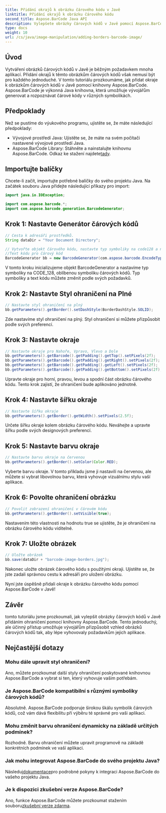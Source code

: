 ```yaml
---
title: Přidání okrajů k obrázku čárového kódu v Javě
linktitle: Přidání okrajů k obrázku čárového kódu
second_title: Aspose.BarCode Java API
description: Vylepšete obrázky čárových kódů v Javě pomocí Aspose.BarCode přidáním přizpůsobitelných hranic. Postupujte podle tohoto podrobného průvodce, abyste dosáhli vizuálně přitažlivého řešení čárových kódů.
type: docs
weight: 10
url: /cs/java/image-manipulation/adding-borders-barcode-image/
---
```


## Úvod

Vytváření obrázků čárových kódů v Javě je běžným požadavkem mnoha aplikací. Přidání okrajů k těmto obrázkům čárových kódů však nemusí být pro každého jednoduché. V tomto tutoriálu prozkoumáme, jak přidat okraje k obrázkům čárových kódů v Javě pomocí knihovny Aspose.BarCode. Aspose.BarCode je výkonná Java knihovna, která umožňuje vývojářům generovat a rozpoznávat čárové kódy v různých symbolikách.

## Předpoklady

Než se pustíme do výukového programu, ujistěte se, že máte následující předpoklady:

- Vývojové prostředí Java: Ujistěte se, že máte na svém počítači nastavené vývojové prostředí Java.
- Aspose.BarCode Library: Stáhněte a nainstalujte knihovnu Aspose.BarCode. Odkaz ke stažení najdete[tady](https://releases.aspose.com/barcode/java/).

## Importujte balíčky

Chcete-li začít, importujte potřebné balíčky do svého projektu Java. Na začátek souboru Java přidejte následující příkazy pro import:

```java
import java.io.IOException;

import com.aspose.barcode.*;
import com.aspose.barcode.generation.BarcodeGenerator;
```

## Krok 1: Nastavte Generátor čárových kódů

```java
// Cesta k adresáři prostředků.
String dataDir = "Your Document Directory";

// Vytvořte objekt čárového kódu, nastavte typ symboliky na code128 a nastavte
//Text kódu pro čárový kód
BarcodeGenerator bb = new BarcodeGenerator(com.aspose.barcode.EncodeTypes.CODE_128, "1234567");
```

V tomto kroku inicializujeme objekt BarcodeGenerator a nastavíme typ symboliky na CODE_128, oblíbenou symboliku čárových kódů. Typ symboliky a text kódu můžete změnit podle svých požadavků.

## Krok 2: Nastavte Styl ohraničení na Plné

```java
// Nastavte styl ohraničení na plný
bb.getParameters().getBorder().setDashStyle(BorderDashStyle.SOLID);
```

Zde nastavíme styl ohraničení na plný. Styl ohraničení si můžete přizpůsobit podle svých preferencí.

## Krok 3: Nastavte okraje

```java
// Nastavte okraje pro Nahoře, Vpravo, Vlevo a Dole
bb.getParameters().getBarcode().getPadding().getTop().setPixels(2f);
bb.getParameters().getBarcode().getPadding().getRight().setPixels(2f);
bb.getParameters().getBarcode().getPadding().getLeft().setPixels(2f);
bb.getParameters().getBarcode().getPadding().getBottom().setPixels(2f);
```

Upravte okraje pro horní, pravou, levou a spodní část obrázku čárového kódu. Tento krok zajistí, že ohraničení bude aplikováno jednotně.

## Krok 4: Nastavte šířku okraje

```java
// Nastavte šířku okraje
bb.getParameters().getBorder().getWidth().setPixels(2.5f);
```

Určete šířku okraje kolem obrázku čárového kódu. Neváhejte a upravte šířku podle svých designových preferencí.

## Krok 5: Nastavte barvu okraje

```java
// Nastavte barvu okraje na červenou
bb.getParameters().getBorder().setColor(Color.RED);
```

Vyberte barvu okraje. V tomto příkladu jsme ji nastavili na červenou, ale můžete si vybrat libovolnou barvu, která vyhovuje vizuálnímu stylu vaší aplikace.

## Krok 6: Povolte ohraničení obrázku

```java
// Povolit zobrazení ohraničení v čárovém kódu
bb.getParameters().getBorder().setVisible(true);
```

Nastavením této vlastnosti na hodnotu true se ujistěte, že je ohraničení na obrázku čárového kódu viditelné.

## Krok 7: Uložte obrázek

```java
// Uložte obrázek
bb.save(dataDir + "barcode-image-borders.jpg");
```

Nakonec uložte obrázek čárového kódu s použitými okraji. Ujistěte se, že jste zadali správnou cestu k adresáři pro uložení obrázku.

Nyní jste úspěšně přidali okraje k obrázku čárového kódu pomocí Aspose.BarCode v Javě!

## Závěr

tomto tutoriálu jsme prozkoumali, jak vylepšit obrázky čárových kódů v Javě přidáním ohraničení pomocí knihovny Aspose.BarCode. Tento jednoduchý, ale účinný přístup umožňuje vývojářům přizpůsobit vzhled obrázků čárových kódů tak, aby lépe vyhovovaly požadavkům jejich aplikace.

## Nejčastější dotazy

### Mohu dále upravit styl ohraničení?
Ano, můžete prozkoumat další styly ohraničení poskytované knihovnou Aspose.BarCode a vybrat si ten, který vyhovuje vašim potřebám.

### Je Aspose.BarCode kompatibilní s různými symboliky čárových kódů?
Absolutně. Aspose.BarCode podporuje širokou škálu symbolik čárových kódů, což vám dává flexibilitu při výběru té správné pro vaši aplikaci.

### Mohu změnit barvu ohraničení dynamicky na základě určitých podmínek?
Rozhodně. Barvu ohraničení můžete upravit programově na základě konkrétních podmínek ve vaší aplikaci.

### Jak mohu integrovat Aspose.BarCode do svého projektu Java?
 Následuj[dokumentace](https://reference.aspose.com/barcode/java/)pro podrobné pokyny k integraci Aspose.BarCode do vašeho projektu Java.

### Je k dispozici zkušební verze Aspose.BarCode?
 Ano, funkce Aspose.BarCode můžete prozkoumat stažením souboru[zkušební verze zdarma](https://releases.aspose.com/).
